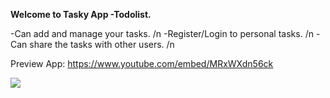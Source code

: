 **Welcome to Tasky App -Todolist.**

-Can add and manage your tasks. /n
 -Register/Login to personal tasks. /n
-Can share the tasks with other users. /n

Preview App: 
https://www.youtube.com/embed/MRxWXdn56ck

![](https://i.ibb.co/K2hdTWQ/Whats-App-Image-2021-09-29-at-18-15-53-2.jpg)
